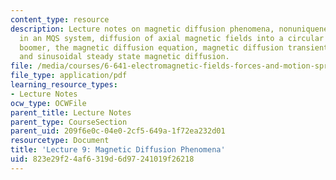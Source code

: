 ```yaml
---
content_type: resource
description: Lecture notes on magnetic diffusion phenomena, nonuniqueness of voltage
  in an MQS system, diffusion of axial magnetic fields into a circular tube, Edgerton's
  boomer, the magnetic diffusion equation, magnetic diffusion transient response,
  and sinusoidal steady state magnetic diffusion.
file: /media/courses/6-641-electromagnetic-fields-forces-and-motion-spring-2005/823e29f24af6319d6d97241019f26218_lecture9.pdf
file_type: application/pdf
learning_resource_types:
- Lecture Notes
ocw_type: OCWFile
parent_title: Lecture Notes
parent_type: CourseSection
parent_uid: 209f6e0c-04e0-2cf5-649a-1f72ea232d01
resourcetype: Document
title: 'Lecture 9: Magnetic Diffusion Phenomena'
uid: 823e29f2-4af6-319d-6d97-241019f26218
---
```

